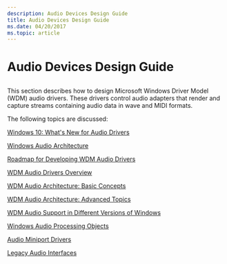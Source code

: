 ```yaml
---
description: Audio Devices Design Guide
title: Audio Devices Design Guide
ms.date: 04/20/2017
ms.topic: article
---
```


# Audio Devices Design Guide


## <span id="audio_drivers"></span><span id="AUDIO_DRIVERS"></span>


This section describes how to design Microsoft Windows Driver Model (WDM) audio drivers. These drivers control audio adapters that render and capture streams containing audio data in wave and MIDI formats.

The following topics are discussed:

[Windows 10: What's New for Audio Drivers](windows-threshold--what-s-new-for-audio.md)

[Windows Audio Architecture](windows-audio-architecture.md)

[Roadmap for Developing WDM Audio Drivers](roadmap-for-developing-wdm-audio-drivers.md)

[WDM Audio Drivers Overview](getting-started-with-wdm-audio-drivers.md)

[WDM Audio Architecture: Basic Concepts](wdm-audio-architecture--basic-concepts.md)

[WDM Audio Architecture: Advanced Topics](wdm-audio-architecture--advanced-topics.md)

[WDM Audio Support in Different Versions of Windows](wdm-audio-support-in-different-versions-of-windows.md)

[Windows Audio Processing Objects](windows-audio-processing-objects.md)

[Audio Miniport Drivers](audio-miniport-drivers.md)

[Legacy Audio Interfaces](legacy-audio-interfaces.md)

 

 




